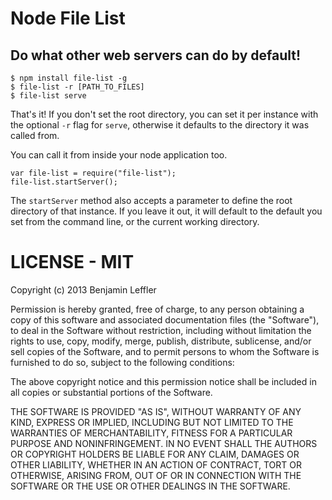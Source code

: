 # Node File List
## Do what other web servers can do by default!

```
$ npm install file-list -g
$ file-list -r [PATH_TO_FILES]
$ file-list serve
```

That's it! If you don't set the root directory, you can set it per instance with the optional ``-r`` flag for ``serve``, otherwise it defaults to the directory it was called from.

You can call it from inside your node application too.
```
var file-list = require("file-list");
file-list.startServer();
```

The ``startServer`` method also accepts a parameter to define the root directory of that instance. If you leave it out, it will default to the default you set from the command line, or the current working directory.

# LICENSE - MIT
Copyright (c) 2013 Benjamin Leffler

Permission is hereby granted, free of charge, to any person obtaining a copy
of this software and associated documentation files (the "Software"), to deal
in the Software without restriction, including without limitation the rights
to use, copy, modify, merge, publish, distribute, sublicense, and/or sell
copies of the Software, and to permit persons to whom the Software is
furnished to do so, subject to the following conditions:

The above copyright notice and this permission notice shall be included in
all copies or substantial portions of the Software.

THE SOFTWARE IS PROVIDED "AS IS", WITHOUT WARRANTY OF ANY KIND, EXPRESS OR
IMPLIED, INCLUDING BUT NOT LIMITED TO THE WARRANTIES OF MERCHANTABILITY,
FITNESS FOR A PARTICULAR PURPOSE AND NONINFRINGEMENT. IN NO EVENT SHALL THE
AUTHORS OR COPYRIGHT HOLDERS BE LIABLE FOR ANY CLAIM, DAMAGES OR OTHER
LIABILITY, WHETHER IN AN ACTION OF CONTRACT, TORT OR OTHERWISE, ARISING FROM,
OUT OF OR IN CONNECTION WITH THE SOFTWARE OR THE USE OR OTHER DEALINGS IN
THE SOFTWARE.
